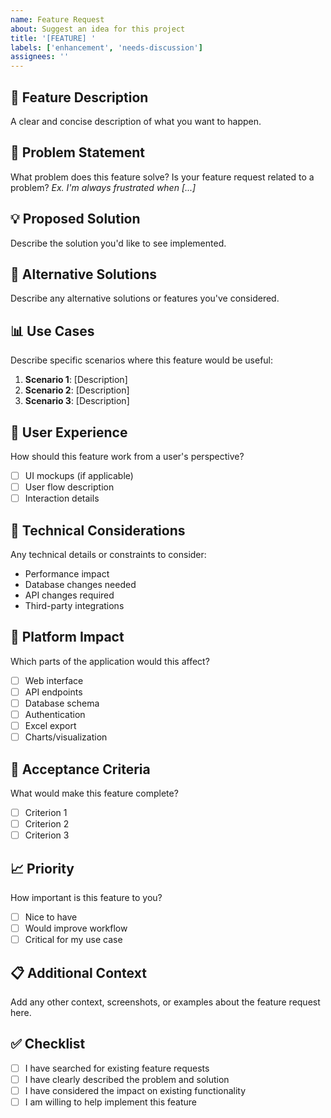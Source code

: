 ```yaml
---
name: Feature Request
about: Suggest an idea for this project
title: '[FEATURE] '
labels: ['enhancement', 'needs-discussion']
assignees: ''
---
```


## 🚀 Feature Description
A clear and concise description of what you want to happen.

## 🎯 Problem Statement
What problem does this feature solve? Is your feature request related to a problem?
*Ex. I'm always frustrated when [...]*

## 💡 Proposed Solution
Describe the solution you'd like to see implemented.

## 🔀 Alternative Solutions
Describe any alternative solutions or features you've considered.

## 📊 Use Cases
Describe specific scenarios where this feature would be useful:
1. **Scenario 1**: [Description]
2. **Scenario 2**: [Description]
3. **Scenario 3**: [Description]

## 🎨 User Experience
How should this feature work from a user's perspective?
- [ ] UI mockups (if applicable)
- [ ] User flow description
- [ ] Interaction details

## 🔧 Technical Considerations
Any technical details or constraints to consider:
- Performance impact
- Database changes needed
- API changes required
- Third-party integrations

## 📱 Platform Impact
Which parts of the application would this affect?
- [ ] Web interface
- [ ] API endpoints
- [ ] Database schema
- [ ] Authentication
- [ ] Excel export
- [ ] Charts/visualization

## 🎯 Acceptance Criteria
What would make this feature complete?
- [ ] Criterion 1
- [ ] Criterion 2
- [ ] Criterion 3

## 📈 Priority
How important is this feature to you?
- [ ] Nice to have
- [ ] Would improve workflow
- [ ] Critical for my use case

## 📋 Additional Context
Add any other context, screenshots, or examples about the feature request here.

## ✅ Checklist
- [ ] I have searched for existing feature requests
- [ ] I have clearly described the problem and solution
- [ ] I have considered the impact on existing functionality
- [ ] I am willing to help implement this feature
